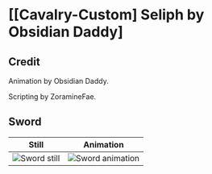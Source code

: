 # [\[Cavalry-Custom\] Seliph by Obsidian Daddy]

## Credit

Animation by Obsidian Daddy.

Scripting by ZoramineFae.

## Sword

| Still | Animation |
| :---: | :-------: |
| ![Sword still](./Sword_000.png) | ![Sword animation](./Sword.gif) |
